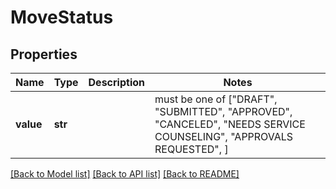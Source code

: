 # MoveStatus


## Properties
Name | Type | Description | Notes
------------ | ------------- | ------------- | -------------
**value** | **str** |  |  must be one of ["DRAFT", "SUBMITTED", "APPROVED", "CANCELED", "NEEDS SERVICE COUNSELING", "APPROVALS REQUESTED", ]

[[Back to Model list]](../README.md#documentation-for-models) [[Back to API list]](../README.md#documentation-for-api-endpoints) [[Back to README]](../README.md)


